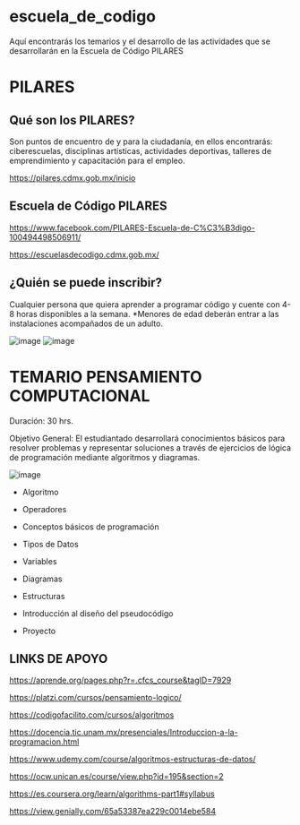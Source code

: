 
# escuela_de_codigo
Aquí encontrarás los temarios y el desarrollo de las actividades que se desarrollarán en la Escuela de Código PILARES


# PILARES
## Qué son los PILARES?
Son puntos de encuentro de y
para la ciudadanía, en ellos encontrarás:
ciberescuelas, disciplinas artísticas, actividades deportivas, talleres de emprendimiento y capacitación para el empleo.

https://pilares.cdmx.gob.mx/inicio

## Escuela de Código PILARES
https://www.facebook.com/PILARES-Escuela-de-C%C3%B3digo-100494498506911/

https://escuelasdecodigo.cdmx.gob.mx/

## ¿Quién se puede inscribir?
Cualquier persona que quiera aprender a programar código y cuente con 4-8 horas disponibles a la semana.
*Menores de edad deberán entrar a las instalaciones acompañados de un adulto.

![image](https://user-images.githubusercontent.com/91554777/184998504-218b2d07-6a3f-4b68-8754-4cb3bc6cd28f.png)
![image](https://user-images.githubusercontent.com/91554777/184998534-df3c0db0-1ddd-4437-a97e-9ee4e016df5c.png)

# TEMARIO PENSAMIENTO COMPUTACIONAL

Duración: 30 hrs. 

Objetivo General: El estudiantado desarrollará conocimientos básicos para
resolver problemas y representar soluciones a través de ejercicios de lógica de
programación mediante algoritmos y diagramas.

![image](https://user-images.githubusercontent.com/91554777/184998705-ce765c87-7a1e-4949-a344-69d0461c55e9.png)

* Algoritmo

* Operadores

* Conceptos básicos de programación

* Tipos de Datos

* Variables

* Diagramas

* Estructuras

* Introducción al diseño del pseudocódigo

* Proyecto

## LINKS DE APOYO
https://aprende.org/pages.php?r=.cfcs_course&tagID=7929

https://platzi.com/cursos/pensamiento-logico/

https://codigofacilito.com/cursos/algoritmos

https://docencia.tic.unam.mx/presenciales/Introduccion-a-la-programacion.html

https://www.udemy.com/course/algoritmos-estructuras-de-datos/

https://ocw.unican.es/course/view.php?id=195&section=2

https://es.coursera.org/learn/algorithms-part1#syllabus



https://view.genially.com/65a53387ea229c0014ebe584
